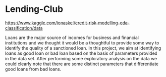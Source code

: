 # Lending-Club
https://www.kaggle.com/ionaskel/credit-risk-modelling-eda-classification/data

Loans are the major source of incomes for business and financial institutions and we thought it would be a thoughtful to provide some way to identify the quality of a sanctioned loan.
In this project, we aim at identifying loans as good loan or bad loan based on the basis of  parameters provided in the data set. After performing some exploratory analysis on the data we could clearly note that there are some distinct parameters that differentiate good loans from bad loans.
